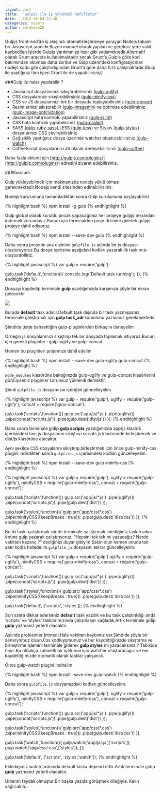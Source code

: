 ```yaml
---
layout: post
title:  "GulpJS ile iş yükünüzü hafifletin"
date:   2015-10-04 22:40
categories: nodejs
author: emrekose26
---
```

Gulpjs front-end’de iş akışınızı otomatikleştirmeye yarayan Nodejs tabanlı bir Javascript aracıdır.Bazen manuel olarak yapılan ve gereksiz yere vakit kaybedilen işlerde Gulpjs yardımınıza hızır gibi yetişmektedir.Alternatif olarak Grunt aracıda kullanılmaktadır ancak Grunt’u,Gulp’a göre kod bakımından okuması daha zordur ve Gulp üzerindeki konfigrasyonları nodejs kodu gibi çalıştırdığından Grunt’a göre daha hızlı çalışmaktadır.(Gulp ile yaptığınız tüm işleri Grunt ile de yapabilirsiniz)<!--more-->

###Gulp ile neler yapılabilir ?
- Javascript dosyalarınızı sıkıştırabilirsiniz [(gulp-uglify)](https://github.com/terinjokes/gulp-uglify)
- CSS dosyalarınızı sıkıştırabilirsiniz [(gulp-minify-css)](https://www.npmjs.com/package/gulp-minify-css)
- CSS ve JS dosyalarınızı tek bir dosyada toplayabilirsiniz [(gulp-concat)](https://github.com/contra/gulp-concat)
- Resimlerinizi sıkıştırabilir [(gulp-imagemin)](https://www.npmjs.com/package/gulp-imagemin/) ve optimize edebilirsiniz [(gulp-image-optimization)](https://www.npmjs.com/package/gulp-image-optimization)
- Javascript hata kontrolü yapabilirsiniz [(gulp-jslint)](https://www.npmjs.com/package/gulp-jslint/)
- CSS hata kontrolü yapabilirsiniz [(gulp-csslint)](https://www.npmjs.com/package/gulp-csslint/)
- SASS [(gulp-ruby-sass)](https://www.npmjs.com/package/gulp-ruby-sass/),LESS [(gulp-less)](https://www.npmjs.com/package/gulp-less/) ve Stylus [(gulp-stylus)](https://www.npmjs.com/package/gulp-stylus/) dosyalarınızı CSS çevirebilirsiniz
- Değişiklik yaptığınız dosya üzerinde watcher oluşturabilirsiniz [(gulp-watch)](https://www.npmjs.com/package/gulp-watch/)
- CoffeeScript dosyalarınızı JS olarak derleyebilirsiniz [(gulp-coffee)](https://www.npmjs.com/package/gulp-coffee/)

Daha fazla eklenti için [http://gulpjs.com/plugins/](http://gulpjs.com/plugins/) adresini ziyaret edebilirsiniz.

###Kurulum

Gulp yükleyebilmek için makinanızda nodejs yüklü olması gerekmektedir.Nodejs kendi sitesinden edinebilirsiniz.

Nodejs kurulumunu tamamladıktan sonra Gulp kurulumuna başlayabiliriz

{% highlight bash %}
npm install -g gulp
{% endhighlight %}

Gulp global olarak kuruldu ancak yapacağımız her projeye gulpjs tekrardan indirmek zorundayız.Bunun için terminalden proje dizinine giderek gulpjs projeye dahil ediyoruz.

{% highlight bash %}
npm install --save-dev gulp
{% endhighlight %}

Daha sonra projenin ana dizinine `gulpfile.js` adında bir js dosyası oluşturuyoruz.Bu dosya içerisine aşağıdaki kodları yazarak ilk taskımızı oluşturabiliriz.

{% highlight javascript %}
var gulp = require('gulp');
 
gulp.task('default',function(){
	console.log('Default task running');
});
{% endhighlight %}

Dosyayı kaydedip terminale **gulp** yazdığımızda karşımıza şöyle bir ekran gelecektir


![](http://emre-kose.net/wp-content/uploads/2015/09/Screenshot-from-2015-09-18-173540.png)

Burada **default** task adıdır.Default task dışında bir task yazmışsanız, terminale çalıştırmak için **gulp task_adı** komutunu yazmanız gerekmektedir.

Şimdide üstte bahsettiğim gulp-pluginlerden birkaçını deneyelim

Örneğin js dosyalarımızı sıkıştırıp tek bir dosyada toplamak istiyoruz.Bunun için gerekli pluginler : gulp-uglify ve gulp-concat

Hemen bu pluginleri projemize dahil edelim

{% highlight bash %}
npm install --save-dev gulp-uglify gulp-concat
{% endhighlight %}

`node_modules` klasörüne baktığınızda gulp-uglify ve gulp-concat klasörlerini gördüyseniz pluginler sorunsuz yüklendi demektir.

Şimdi `gulpfile.js` dosyamızın içeriğini güncelleyelim


{% highlight javascript %}
var gulp = require('gulp'),
	uglify = require('gulp-uglify'),
	concat = require('gulp-concat');
 
 
gulp.task('scripts',function(){
	gulp.src('app/js/*.js')
		.pipe(uglify())
		.pipe(concat('scripts.js'))
		.pipe(gulp.dest('dist/js'))
});
{% endhighlight %}

Daha sonra terminale gidip **gulp scripts** yazdığımızda app/js klasörü içerisindeki tüm js dosyalarını sıkıştırıp scripts.js klasöründe birleştirecek ve dist/js klasörüne atacaktır.

Aynı şekilde CSS dosyalarını sıkıştırıp,birleştirmek için önce gulp-minify-css plugini indirdikten sonra `gulpfile.js` içerisindeki kodları güncelleyelim.

{% highlight bash %}
npm install --save-dev gulp-minify-css
{% endhighlight %}

{% highlight javascript %}
var gulp = require('gulp'),
	uglify = require('gulp-uglify'),
	minifyCSS = require('gulp-minify-css'),
	concat = require('gulp-concat');
 
 
gulp.task('scripts',function(){
	gulp.src('app/js/*.js')
		.pipe(uglify())
		.pipe(concat('scripts.js'))
		.pipe(gulp.dest('dist'))
});
 
gulp.task('styles',function(){
	gulp.src('app/css/*.css')
		.pipe(minifyCSS({keepBreaks : true}))
		.pipe(gulp.dest('dist/css'))
});
{% endhighlight %}

Bu iki taskı çalıştırmak içinde terminale çalıştırmak istediğimiz taskın adını önüne gulp yazarak çalıştırıyoruz.
“Hepsini tek tek mi yazacağız? Nerde vakitten kazanç ?” dediğinizi duyar gibiyim.Sakin olun hemen onuda tek satır kodla halledelim.`gulpfile.js` dosyasını tekrar güncelleyelim.

{% highlight javascript %}
var gulp = require('gulp')
	uglify = require('gulp-uglify'),
	minifyCSS = require('gulp-minify-css'),
	concat = require('gulp-concat');
 
 
gulp.task('scripts',function(){
	gulp.src('app/js/*.js')
		.pipe(uglify())
		.pipe(concat('scripts.js'))
		.pipe(gulp.dest('dist'))
});
 
gulp.task('styles',function(){
	gulp.src('app/css/*.css')
		.pipe(minifyCSS({keepBreaks : true}))
		.pipe(gulp.dest('dist/css'))
});
 
gulp.task('default', ['scripts', 'styles']);
{% endhighlight %}

Son satıra dikkat ederseniz **default** task yazdık ve bu task çalıştırıldığı anda ‘scripts’ ve ‘styles’ tasklarımızında çalışmasını sağladık.Artık terminale gidip **gulp** yazmanız yeterli olacaktır.

Aslında problemler bitmedi.Hala vakitten kaybımız var.Şimdide şöyle bir senaryomuz olsun.Css kodluyorsunuz ve her kaydettiğinizde sıkıştırma ve birleştirme işlemini terminale giderek **gulp styles** mi yazacaksınız ? Tabikide hayır.Bu oldukça zahmetli bir iş.Bunun için watcher oluşturacağız ve her kaydettiğimizde otomatik olarak tasklar çalışacak.

Önce gulp-watch plugini indirelim

{% highlight bash %}
npm install –save-dev gulp-watch
{% endhighlight %}

Daha sonra `gulpfile.js` dosyamızdaki kodları güncelleyelim.

{% highlight javascript %}
var gulp = require('gulp'),
	uglify = require('gulp-uglify'),
	minifyCSS = require('gulp-minify-css'),
	concat = require('gulp-concat');
 
 
gulp.task('scripts',function(){
	gulp.src('app/js/*.js')
		.pipe(uglify())
		.pipe(concat('scripts.js'))
		.pipe(gulp.dest('dist'))
});
 
gulp.task('styles',function(){
	gulp.src('app/css/*.css')
		.pipe(minifyCSS({keepBreaks : true}))
		.pipe(gulp.dest('dist/css'))
});
 
 
gulp.task('watch',function(){
	gulp.watch('app/js/*.js',['scripts']);
        gulp.watch('app/css/*.css',['styles']);
});
 
 
gulp.task('default', ['scripts', 'styles','watch']);
{% endhighlight %}

Eklediğimiz watch taskınıda default taska depend ettik.Artık terminale gidip **gulp** yazmanız yeterli olacaktır.

Umarım faydalı olmuştur.Bir başka yazıda görüşmek dileğiyle.
Kalın sağlıcakla...

















